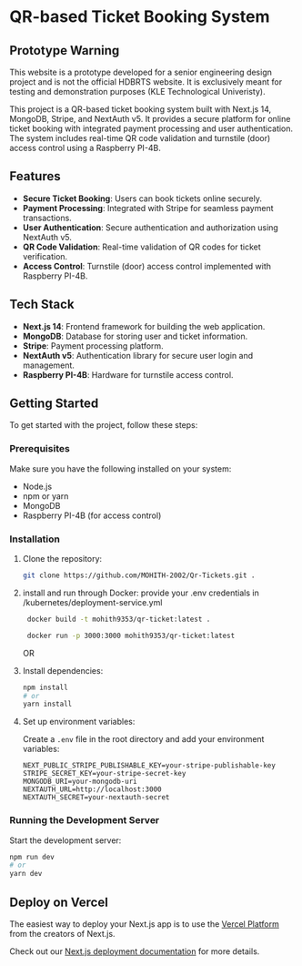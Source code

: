 # QR-based Ticket Booking System
## Prototype Warning
This website is a prototype developed for a senior engineering design project and is not the official HDBRTS website. It is exclusively meant for testing and demonstration purposes (KLE Technological Univeristy).

This project is a QR-based ticket booking system built with Next.js 14, MongoDB, Stripe, and NextAuth v5. It provides a secure platform for online ticket booking with integrated payment processing and user authentication. The system includes real-time QR code validation and turnstile (door) access control using a Raspberry PI-4B.

## Features

- **Secure Ticket Booking**: Users can book tickets online securely.
- **Payment Processing**: Integrated with Stripe for seamless payment transactions.
- **User Authentication**: Secure authentication and authorization using NextAuth v5.
- **QR Code Validation**: Real-time validation of QR codes for ticket verification.
- **Access Control**: Turnstile (door) access control implemented with Raspberry PI-4B.

## Tech Stack

- **Next.js 14**: Frontend framework for building the web application.
- **MongoDB**: Database for storing user and ticket information.
- **Stripe**: Payment processing platform.
- **NextAuth v5**: Authentication library for secure user login and management.
- **Raspberry PI-4B**: Hardware for turnstile access control.

## Getting Started

To get started with the project, follow these steps:

### Prerequisites

Make sure you have the following installed on your system:

- Node.js
- npm or yarn
- MongoDB
- Raspberry PI-4B (for access control)

### Installation

1. Clone the repository:

    ```bash
    git clone https://github.com/MOHITH-2002/Qr-Tickets.git .
    
    ```
2. install and run through Docker:
provide your .env credentials in /kubernetes/deployment-service.yml 

   
   ```bash
    docker build -t mohith9353/qr-ticket:latest .
   
    docker run -p 3000:3000 mohith9353/qr-ticket:latest
    ```
   
   OR
2. Install dependencies:

    ```bash
    npm install
    # or
    yarn install
    ```

3. Set up environment variables:

    Create a `.env` file in the root directory and add your environment variables:

    ```env
    NEXT_PUBLIC_STRIPE_PUBLISHABLE_KEY=your-stripe-publishable-key
    STRIPE_SECRET_KEY=your-stripe-secret-key
    MONGODB_URI=your-mongodb-uri
    NEXTAUTH_URL=http://localhost:3000
    NEXTAUTH_SECRET=your-nextauth-secret
    ```

### Running the Development Server

Start the development server:

```bash
npm run dev
# or
yarn dev
```

## Deploy on Vercel

The easiest way to deploy your Next.js app is to use the [Vercel Platform](https://vercel.com/new?utm_medium=default-template&filter=next.js&utm_source=create-next-app&utm_campaign=create-next-app-readme) from the creators of Next.js.

Check out our [Next.js deployment documentation](https://nextjs.org/docs/deployment) for more details.
